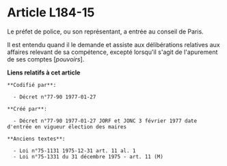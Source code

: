 # Article L184-15

Le préfet de police, ou son représentant, a entrée au conseil de Paris. 

Il est entendu quand il le demande et assiste aux délibérations relatives aux affaires relevant de sa compétence, excepté
lorsqu'il s'agit de l'apurement de ses comptes [*pouvoirs*].

**Liens relatifs à cet article**

	**Codifié par**:

	  - Décret n°77-90 1977-01-27

	**Créé par**:

	  - Décret n°77-90 1977-01-27 JORF et JONC 3 février 1977 date d'entrée en vigueur élection des maires

	**Anciens textes**:

	  - Loi n°75-1131 1975-12-31 art. 11 al. 1
	  - Loi n°75-1331 du 31 décembre 1975 - art. 11 (M)

